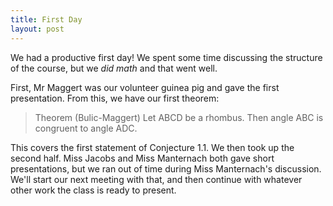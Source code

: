 ```yaml
---
title: First Day
layout: post
---
```


We had a productive first day! We spent some time discussing the structure of the
course, but we *did math* and that went well.

First, Mr Maggert was our volunteer guinea pig and gave the first presentation.
From this, we have our first theorem:

> Theorem (Bulic-Maggert) Let ABCD be a rhombus. Then angle ABC is congruent to
> angle ADC.

This covers the first statement of Conjecture 1.1. We then took up the second half.
Miss Jacobs and Miss Manternach both gave short presentations, but we ran out of
time during Miss Manternach's discussion. We'll start our next meeting with that,
and then continue with whatever other work the class is ready to present.
